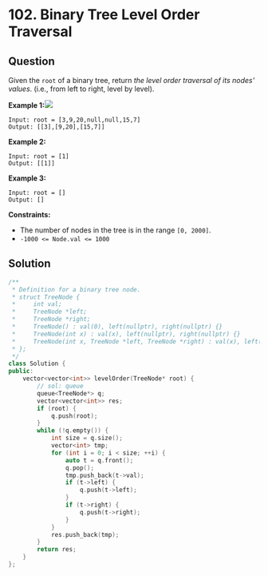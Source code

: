 # 102. Binary Tree Level Order Traversal

## Question

Given the `root` of a binary tree, return _the level order traversal of its nodes' values_. \(i.e., from left to right, level by level\).

**Example 1:**![](https://assets.leetcode.com/uploads/2021/02/19/tree1.jpg)

```text
Input: root = [3,9,20,null,null,15,7]
Output: [[3],[9,20],[15,7]]
```

**Example 2:**

```text
Input: root = [1]
Output: [[1]]
```

**Example 3:**

```text
Input: root = []
Output: []
```

**Constraints:**

* The number of nodes in the tree is in the range `[0, 2000]`.
* `-1000 <= Node.val <= 1000`

## Solution

```cpp
/**
 * Definition for a binary tree node.
 * struct TreeNode {
 *     int val;
 *     TreeNode *left;
 *     TreeNode *right;
 *     TreeNode() : val(0), left(nullptr), right(nullptr) {}
 *     TreeNode(int x) : val(x), left(nullptr), right(nullptr) {}
 *     TreeNode(int x, TreeNode *left, TreeNode *right) : val(x), left(left), right(right) {}
 * };
 */
class Solution {
public:
    vector<vector<int>> levelOrder(TreeNode* root) {
        // sol: queue
        queue<TreeNode*> q;
        vector<vector<int>> res;
        if (root) {
            q.push(root);
        }
        while (!q.empty()) {
            int size = q.size();
            vector<int> tmp;
            for (int i = 0; i < size; ++i) {
                auto t = q.front();
                q.pop();
                tmp.push_back(t->val);
                if (t->left) {
                    q.push(t->left);
                }
                if (t->right) {
                    q.push(t->right);
                }
            }
            res.push_back(tmp);
        }
        return res;
    }
};
```

